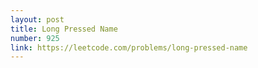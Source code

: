 ```yaml
---
layout: post
title: Long Pressed Name
number: 925
link: https://leetcode.com/problems/long-pressed-name
---
```

